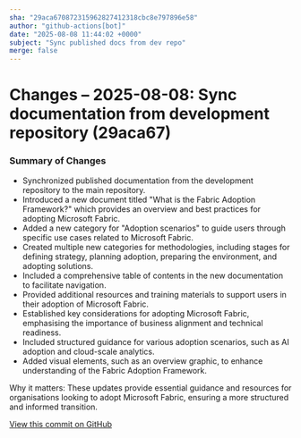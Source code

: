 ```yaml
---
sha: "29aca670872315962827412318cbc8e797896e58"
author: "github-actions[bot]"
date: "2025-08-08 11:44:02 +0000"
subject: "Sync published docs from dev repo"
merge: false
---
```


# Changes – 2025-08-08: Sync documentation from development repository (29aca67)

### Summary of Changes

- Synchronized published documentation from the development repository to the main repository.
- Introduced a new document titled "What is the Fabric Adoption Framework?" which provides an overview and best practices for adopting Microsoft Fabric.
- Added a new category for "Adoption scenarios" to guide users through specific use cases related to Microsoft Fabric.
- Created multiple new categories for methodologies, including stages for defining strategy, planning adoption, preparing the environment, and adopting solutions.
- Included a comprehensive table of contents in the new documentation to facilitate navigation.
- Provided additional resources and training materials to support users in their adoption of Microsoft Fabric.
- Established key considerations for adopting Microsoft Fabric, emphasising the importance of business alignment and technical readiness.
- Included structured guidance for various adoption scenarios, such as AI adoption and cloud-scale analytics.
- Added visual elements, such as an overview graphic, to enhance understanding of the Fabric Adoption Framework.

Why it matters: These updates provide essential guidance and resources for organisations looking to adopt Microsoft Fabric, ensuring a more structured and informed transition.

[View this commit on GitHub](https://github.com/TheTrustedAdvisor/FabricAdoptionFramework/commit/29aca670872315962827412318cbc8e797896e58)

